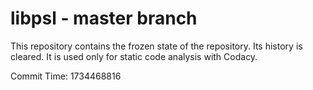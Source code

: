 # libpsl - master branch

This repository contains the frozen state of the repository.
Its history is cleared. It is used only for static code
analysis with Codacy.

Commit Time: 1734468816